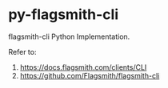 # py-flagsmith-cli


flagsmith-cli Python Implementation.

Refer to:

1. https://docs.flagsmith.com/clients/CLI
2. https://github.com/Flagsmith/flagsmith-cli
